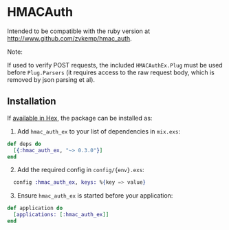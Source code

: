 # HMACAuth

Intended to be compatible with the ruby version at http://www.github.com/zvkemp/hmac_auth.

Note:

If used to verify POST requests, the included `HMACAuthEx.Plug` must be used before `Plug.Parsers` (it requires
access to the raw request body, which is removed by json parsing et al).

## Installation

If [available in Hex](https://hex.pm/docs/publish), the package can be installed as:

  1. Add `hmac_auth_ex` to your list of dependencies in `mix.exs`:

```elixir
def deps do
  [{:hmac_auth_ex, "~> 0.3.0"}]
end
```
  
  2. Add the required config in `config/{env}.exs`:
  
```elixir
  config :hmac_auth_ex, keys: %{key => value}
```

  3. Ensure `hmac_auth_ex` is started before your application:

```elixir
def application do
  [applications: [:hmac_auth_ex]]
end
```

